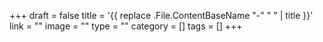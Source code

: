 +++
draft = false
title = '{{ replace .File.ContentBaseName "-" " " | title }}'
link = ""
image = ""
type = ""
category = []
tags = []
+++
